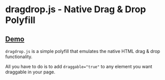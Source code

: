 # dragdrop.js - Native Drag & Drop Polyfill #

## [Demo](http://gerev.github.com/dragdrop.js/example.html) ##

<code>dragdrop.js</code> is a simple polyfill that emulates the native HTML drag & drop functionality.

All you have to do is to add <code>draggable="true"</code> to any element you want draggable in your page.
